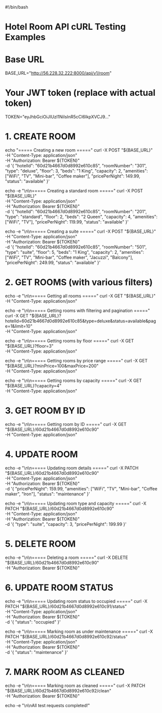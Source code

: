 #!/bin/bash
# Hotel Room API cURL Testing Examples

# Base URL
BASE_URL="http://56.228.32.222:8000/api/v1/room"

# Your JWT token (replace with actual token)
TOKEN="eyJhbGciOiJIUzI1NiIsInR5cCI6IkpXVCJ9..."

# 1. CREATE ROOM
echo "===== Creating a new room ====="
curl -X POST "${BASE_URL}" \
  -H "Content-Type: application/json" \
  -H "Authorization: Bearer ${TOKEN}" \
  -d '{
    "hotelId": "60d21b4667d0d8992e610c85",
    "roomNumber": "301",
    "type": "deluxe",
    "floor": 3,
    "beds": "1 King",
    "capacity": 2,
    "amenities": ["WiFi", "TV", "Mini-bar", "Coffee maker"],
    "pricePerNight": 149.99,
    "status": "available"
  }'

echo -e "\n\n===== Creating a standard room ====="
curl -X POST "${BASE_URL}" \
  -H "Content-Type: application/json" \
  -H "Authorization: Bearer ${TOKEN}" \
  -d '{
    "hotelId": "60d21b4667d0d8992e610c85",
    "roomNumber": "201",
    "type": "standard",
    "floor": 2,
    "beds": "2 Queen",
    "capacity": 4,
    "amenities": ["WiFi", "TV"],
    "pricePerNight": 119.99,
    "status": "available"
  }'

echo -e "\n\n===== Creating a suite ====="
curl -X POST "${BASE_URL}" \
  -H "Content-Type: application/json" \
  -H "Authorization: Bearer ${TOKEN}" \
  -d '{
    "hotelId": "60d21b4667d0d8992e610c85",
    "roomNumber": "501",
    "type": "suite",
    "floor": 5,
    "beds": "1 King",
    "capacity": 2,
    "amenities": ["WiFi", "TV", "Mini-bar", "Coffee maker", "Jacuzzi", "Balcony"],
    "pricePerNight": 249.99,
    "status": "available"
  }'

# 2. GET ROOMS (with various filters)
echo -e "\n\n===== Getting all rooms ====="
curl -X GET "${BASE_URL}" \
  -H "Content-Type: application/json"

echo -e "\n\n===== Getting rooms with filtering and pagination ====="
curl -X GET "${BASE_URL}?hotelId=60d21b4667d0d8992e610c85&type=deluxe&status=available&page=1&limit=10" \
  -H "Content-Type: application/json"

echo -e "\n\n===== Getting rooms by floor ====="
curl -X GET "${BASE_URL}?floor=3" \
  -H "Content-Type: application/json"

echo -e "\n\n===== Getting rooms by price range ====="
curl -X GET "${BASE_URL}?minPrice=100&maxPrice=200" \
  -H "Content-Type: application/json"

echo -e "\n\n===== Getting rooms by capacity ====="
curl -X GET "${BASE_URL}?capacity=4" \
  -H "Content-Type: application/json"

# 3. GET ROOM BY ID
echo -e "\n\n===== Getting room by ID ====="
curl -X GET "${BASE_URL}/60d21b4667d0d8992e610c90" \
  -H "Content-Type: application/json"

# 4. UPDATE ROOM
echo -e "\n\n===== Updating room details ====="
curl -X PATCH "${BASE_URL}/60d21b4667d0d8992e610c90" \
  -H "Content-Type: application/json" \
  -H "Authorization: Bearer ${TOKEN}" \
  -d '{
    "pricePerNight": 159.99,
    "amenities": ["WiFi", "TV", "Mini-bar", "Coffee maker", "Iron"],
    "status": "maintenance"
  }'

echo -e "\n\n===== Updating room type and capacity ====="
curl -X PATCH "${BASE_URL}/60d21b4667d0d8992e610c90" \
  -H "Content-Type: application/json" \
  -H "Authorization: Bearer ${TOKEN}" \
  -d '{
    "type": "suite",
    "capacity": 3,
    "pricePerNight": 199.99
  }'

# 5. DELETE ROOM
echo -e "\n\n===== Deleting a room ====="
curl -X DELETE "${BASE_URL}/60d21b4667d0d8992e610c90" \
  -H "Authorization: Bearer ${TOKEN}"

# 6. UPDATE ROOM STATUS
echo -e "\n\n===== Updating room status to occupied ====="
curl -X PATCH "${BASE_URL}/60d21b4667d0d8992e610c91/status" \
  -H "Content-Type: application/json" \
  -H "Authorization: Bearer ${TOKEN}" \
  -d '{
    "status": "occupied"
  }'

echo -e "\n\n===== Marking room as under maintenance ====="
curl -X PATCH "${BASE_URL}/60d21b4667d0d8992e610c92/status" \
  -H "Content-Type: application/json" \
  -H "Authorization: Bearer ${TOKEN}" \
  -d '{
    "status": "maintenance"
  }'

# 7. MARK ROOM AS CLEANED
echo -e "\n\n===== Marking room as cleaned ====="
curl -X PATCH "${BASE_URL}/60d21b4667d0d8992e610c92/clean" \
  -H "Authorization: Bearer ${TOKEN}"

echo -e "\n\nAll test requests completed!"
